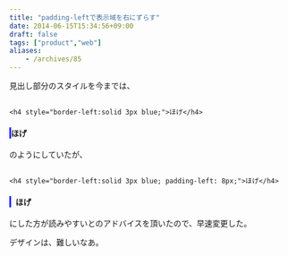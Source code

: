 ```yaml
---
title: "padding-leftで表示域を右にずらす"
date: 2014-06-15T15:34:56+09:00
draft: false
tags: ["product","web"]
aliases:
    - /archives/85
---
```


見出し部分のスタイルを今までは、
~~~{code}
<h4 style="border-left:solid 3px blue;">ほげ</h4>
~~~
<h4 style="border-left:solid 3px blue;">ほげ</h4>
のようにしていたが、

~~~{code}
<h4 style="border-left:solid 3px blue; padding-left: 8px;">ほげ</h4>
~~~
<h4 style="border-left:solid 3px blue; padding-left: 8px;">ほげ</h4>
にした方が読みやすいとのアドバイスを頂いたので、早速変更した。

デザインは、難しいなあ。


